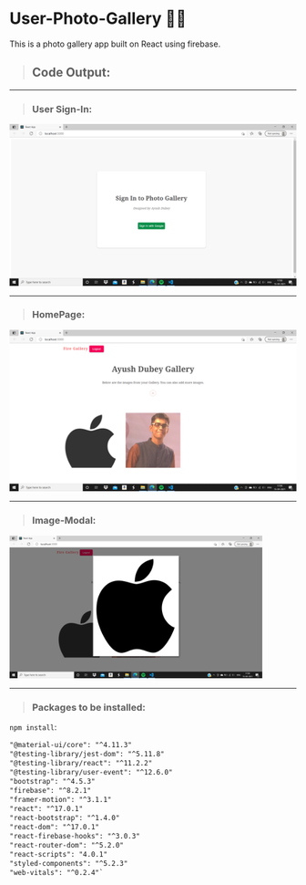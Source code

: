# User-Photo-Gallery 📸📁
This is a photo gallery app built on React using firebase. 


> ## Code Output:
 <hr/>

> ### User Sign-In:
<img src="./user-gallery-1.png"/>

<hr/>

> ### HomePage:
<img src="./user-gallery-2.png"/>

<hr/>

> ### Image-Modal:
<img src="./user-gallery-3.png" height="250px"/>

<hr/>

> ### Packages to be installed:

`npm install`:

    "@material-ui/core": "^4.11.3"
    "@testing-library/jest-dom": "^5.11.8"
    "@testing-library/react": "^11.2.2"
    "@testing-library/user-event": "^12.6.0"
    "bootstrap": "^4.5.3"
    "firebase": "^8.2.1"
    "framer-motion": "^3.1.1"
    "react": "^17.0.1"
    "react-bootstrap": "^1.4.0"
    "react-dom": "^17.0.1"
    "react-firebase-hooks": "^3.0.3"
    "react-router-dom": "^5.2.0"
    "react-scripts": "4.0.1"
    "styled-components": "^5.2.3"
    "web-vitals": "^0.2.4"`
